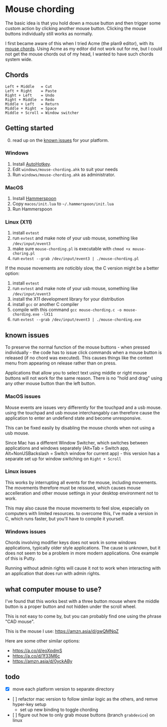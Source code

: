 # Mouse chording

The basic idea is that you hold down a mouse button and then trigger some
custom action by clicking another mouse button. Clicking the mouse buttons
individually still works as normally.

I first became aware of this when I tried Acme (the plan9 editor), with its
[mouse chords](http://acme.cat-v.org/mouse). Using Acme as my editor did not
work out for me, but I could not get the mouse chords out of my head, I wanted
to have such chords system wide.

## Chords

```
Left + Middle   = Cut
Left + Right    = Paste
Right + Left    = Undo
Right + Middle  = Redo
Middle + Left   = Return
Middle + Right  = Space
Middle + Scroll = Window switcher
```

## Getting started

0. read up on the [known issues](#known-issues) for your platform. 

### Windows

1. Install [AutoHotkey](https://www.autohotkey.com/).
2. Edit `windows/mouse-chording.ahk` to suit your needs
3. Run `windows/mouse-chording.ahk` as administrator.


### MacOS

1. Install [Hammerspoon](https://www.hammerspoon.org/)
2. Copy `macos/init.lua` to `~/.hammerspoon/init.lua`
3. Run Hammerspoon


### Linux (X11)

1. install `evtest`
2. run `evtest` and make note of your usb mouse, something like `/dev/input/event3`
3. make sure `mouse-chording.pl` is executable with `chmod +x mouse-choring.pl`
4. run `evtest --grab /dev/input/event3 | ./mouse-chording.pl`

If the mouse movements are noticibly slow, the C version might be a better
option: 

1. install `evtest`
2. run `evtest` and make note of your usb mouse, something like `/dev/input/event3`
3. install the X11 development library for your distribution
4. install `gcc` or another C compiler
5. compile with this command `gcc mouse-chording.c -o mouse-chording.exe -lX11` 
6. run `evtest --grab /dev/input/event3 | ./mouse-chording.exe`


## known issues

To preserve the normal function of the mouse buttons - when pressed
individually - the code has to issue click commands when a mouse button is
released (if no chord was executed). This causes things like the context menu
from appearing on release rather than on press.

Applications that allow you to select text using middle or right mouse buttons
will not work for the same reason. There is no "hold and drag" using any other
mouse button than the left button.

### MacOS issues

Mouse events are issues very differently for the touchpad and a usb mouse.
using the touchpad and usb mouse interchangably can therefore cause the
application to enter an undefiend state and become unresponsive. 

This can be fixed easily by disabling the mouse chords when not using a usb
mouse.

Since Mac has a different Window Switcher, which switches between applications
and windows separately (Alt+Tab = Switch app, Alt+NonUSBackslash = Switch
window for current app) - this version has a separate set up for window
switching on `Right + Scroll`

### Linux issues

This works by interrupting all events for the mouse, including movements. The
movements therefore must be reissued, which causes mouse accelleration and
other mouse settings in your desktop environment not to work.

This may also cause the mouse movements to feel slow, especially on computers
with limited resources. to overcome this, I've made a version in C, which runs
faster, but you'll have to compile it yourself.

### Windows issues

Chords involving modifier keys does not work in some windows applications,
typically older style applications. The cause is unknown, but it does not seem
to be a problem in more modern applications. One example of this is Putty.

Running without admin rights will cause it not to work when interacting with an
application that does run with admin rights.

## what computer mouse to use?

I've found that this works best with a three button mouse where the middle
button is a proper button and not hidden under the scroll wheel.

This is not easy to come by, but you can probably find one using the phrase
"CAD mouse".

This is the mouse I use: https://amzn.asia/d/gwQMNqZ

Here are some other similar options:
- https://a.co/d/eoXpdmS
- https://a.co/d/1f33M6c
- https://amzn.asia/d/0yckABy

## todo

- [x] move each platform version to separate directory
- [ ] refactor mac version to follow similar logic as the others, and remve
  hyper-key setup
    - set up new binding to toggle chording
- [ ] figure out how to only grab mouse buttons (branch `grabdevice`) on linux
